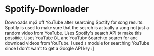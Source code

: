 # Spotify-Downloader

Downloads mp3 off YouTube after searching Spotify for song results. Spotify is used to make sure that the search is actually a song not just a random video from YouTube. Uses Spotify's search API to make this possible. Uses YouTube DL and YouTube Search to search for and download videos from YouTube. I used a module for searching YouTube since I don't wan't to get a Google API key :]

